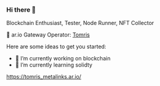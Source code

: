 ### Hi there 👋

Blockchain Enthusiast, Tester, Node Runner, NFT Collector 

🐘 ar.io Gateway Operator: [Tomris](https://network-portal.app/#/gateways/pqJmLkaXWjgSgsTB2_l5slTdRrx7lgzq1XTc4LRV0l4)

Here are some ideas to get you started:

- 🔭 I’m currently working on blockchain
- 🌱 I’m currently learning solidty

https://tomris_metalinks.ar.io/

